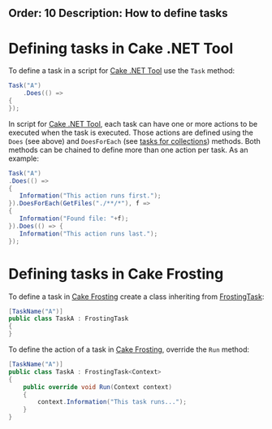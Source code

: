 Order: 10
Description: How to define tasks
---

# Defining tasks in Cake .NET Tool

To define a task in a script for [Cake .NET Tool] use the `Task` method:

```csharp
Task("A")
    .Does(() =>
{
});
```

In script for [Cake .NET Tool], each task can have one or more actions to be executed when the task is executed.
Those actions are defined using the `Does` (see above) and `DoesForEach` (see [tasks for collections](./running-task-for-collections)) methods.
Both methods can be chained to define more than one action per task. As an example:

```csharp
Task("A")
.Does(() => 
{
   Information("This action runs first.");
}).DoesForEach(GetFiles("./**/*"), f => 
{
   Information("Found file: "+f);
}).Does(() => {
   Information("This action runs last.");
});
```

# Defining tasks in Cake Frosting

To define a task in [Cake Frosting] create a class inheriting from [FrostingTask]:

```csharp
[TaskName("A")]
public class TaskA : FrostingTask
{
}
```

To define the action of a task in [Cake Frosting], override the `Run` method:

```csharp
[TaskName("A")]
public class TaskA : FrostingTask<Context>
{
    public override void Run(Context context)
    {
        context.Information("This task runs...");
    }
}
```

[Cake .NET Tool]: /docs/running-builds/runners/dotnet-tool
[Cake Frosting]: /docs/running-builds/runners/cake-frosting
[FrostingTask]: /api/Cake.Frosting/FrostingTask/
